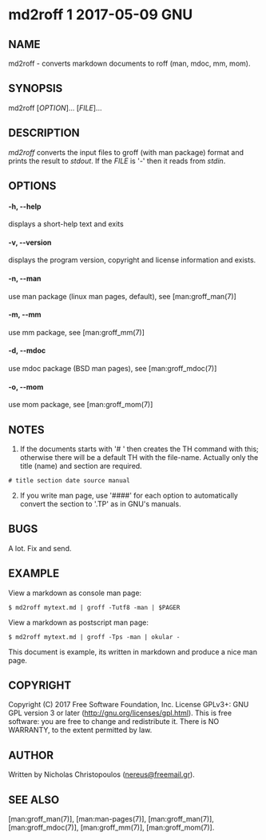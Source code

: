 # md2roff 1 2017-05-09 GNU

## NAME
md2roff \- converts markdown documents to roff (man, mdoc, mm, mom).

## SYNOPSIS
md2roff [*OPTION*]... [*FILE*]...

## DESCRIPTION
*md2roff* converts the input files to groff (with man package) format
and prints the result to *stdout*. If the *FILE* is '-' then it reads
from *stdin*.

## OPTIONS

#### -h, --help
displays a short-help text and exits

#### -v, --version
displays the program version, copyright and license information and exists.

#### -n, --man
use man package (linux man pages, default), see [man:groff_man(7)]

#### -m, --mm
use mm package, see [man:groff_mm(7)]

#### -d, --mdoc
use mdoc package (BSD man pages), see [man:groff_mdoc(7)]

#### -o, --mom
use mom package, see [man:groff_mom(7)]

## NOTES
1. If the documents starts with '# ' then creates the TH command with this;
otherwise there will be a default TH with the file-name. Actually only the
title (name) and section are required.
```
# title section date source manual
```

2. If you write man page, use '####' for each option to automatically convert
the section to '.TP' as in GNU's manuals.

## BUGS
A lot. Fix and send.

## EXAMPLE
View a markdown as console man page:
```
$ md2roff mytext.md | groff -Tutf8 -man | $PAGER
```

View a markdown as postscript man page:
```
$ md2roff mytext.md | groff -Tps -man | okular -
```

This document is example, its written in markdown and produce a nice man page.

## COPYRIGHT
Copyright (C) 2017 Free Software Foundation, Inc.
License GPLv3+: GNU GPL version 3 or later (http://gnu.org/licenses/gpl.html).
This is free software: you are free to change and redistribute it.
There is NO WARRANTY, to the extent permitted by law.

## AUTHOR
Written by Nicholas Christopoulos (nereus@freemail.gr).

## SEE ALSO
[man:groff_man(7)], [man:man-pages(7)], 
[man:groff_man(7)], [man:groff_mdoc(7)], 
[man:groff_mm(7)], [man:groff_mom(7)].
